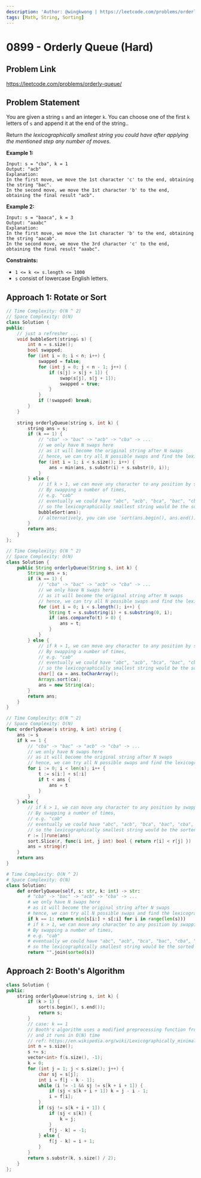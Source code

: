 ```yaml
---
description: 'Author: @wingkwong | https://leetcode.com/problems/orderly-queue/'
tags: [Math, String, Sorting]
---
```


# 0899 - Orderly Queue (Hard) 

## Problem Link

https://leetcode.com/problems/orderly-queue/

## Problem Statement

You are given a string `s` and an integer `k`. You can choose one of the first `k` letters of `s` and append it at the end of the string..

Return *the lexicographically smallest string you could have after applying the mentioned step any number of moves*.

**Example 1:**

```
Input: s = "cba", k = 1
Output: "acb"
Explanation: 
In the first move, we move the 1st character 'c' to the end, obtaining the string "bac".
In the second move, we move the 1st character 'b' to the end, obtaining the final result "acb".
```

**Example 2:**

```
Input: s = "baaca", k = 3
Output: "aaabc"
Explanation: 
In the first move, we move the 1st character 'b' to the end, obtaining the string "aacab".
In the second move, we move the 3rd character 'c' to the end, obtaining the final result "aaabc".
```

**Constraints:**

- `1 <= k <= s.length <= 1000`
- `s` consist of lowercase English letters.

## Approach 1: Rotate or Sort

<Tabs>
<TabItem value="cpp" label="C++">
<SolutionAuthor name="@wingkwong"/>

```cpp
// Time Complexity: O(N ^ 2)
// Space Complexity: O(N)
class Solution {
public:
    // just a refresher ...
    void bubbleSort(string& s) {
        int n = s.size();
        bool swapped;
        for (int i = 0; i < n; i++) {
            swapped = false;
            for (int j = 0; j < n - 1; j++) {
                if (s[j] > s[j + 1]) {
                    swap(s[j], s[j + 1]);
                    swapped = true;
                }
            }
            if (!swapped) break;
        }
    }
    
    string orderlyQueue(string s, int k) {
        string ans = s;
        if (k == 1) {
            // "cba" -> "bac" -> "acb" -> "cba" -> ...
            // we only have N swaps here 
            // as it will become the original string after N swaps
            // hence, we can try all N possible swaps and find the lexicographically smallest one
            for (int i = 1; i < s.size(); i++) {
                ans = min(ans, s.substr(i) + s.substr(0, i));
            }
        } else {
            // if k > 1, we can move any character to any position by swapping two adjacent characters
            // By swapping a number of times, 
            // e.g. "cab" 
            // eventually we could have "abc", "acb", "bca", "bac", "cba", "cab" (3 * 2 * 1 = 6 possible arrangements)
            // so the lexicographically smallest string would be the sorted string using bubble sort
            bubbleSort(ans);
            // alternatively, you can use `sort(ans.begin(), ans.end());`
        }
        return ans;
    }
};
```
</TabItem>

<TabItem value="java" label="Java">
<SolutionAuthor name="@wingkwong"/>

```java
// Time Complexity: O(N ^ 2)
// Space Complexity: O(N)
class Solution {
    public String orderlyQueue(String s, int k) {
        String ans = s;
        if (k == 1) {
            // "cba" -> "bac" -> "acb" -> "cba" -> ...
            // we only have N swaps here 
            // as it will become the original string after N swaps
            // hence, we can try all N possible swaps and find the lexicographically smallest one
            for (int i = 0; i < s.length(); i++) {
                String t = s.substring(i) + s.substring(0, i);
                if (ans.compareTo(t) > 0) {
                    ans = t;
                }
            }
        } else {
            // if k > 1, we can move any character to any position by swapping two adjacent characters
            // By swapping a number of times, 
            // e.g. "cab" 
            // eventually we could have "abc", "acb", "bca", "bac", "cba", "cab" (3 * 2 * 1 = 6 possible arrangements)
            // so the lexicographically smallest string would be the sorted string
            char[] ca = ans.toCharArray();
            Arrays.sort(ca);
            ans = new String(ca);
        }
        return ans;
    }
}
```

</TabItem>

<TabItem value="go" label="Go">
<SolutionAuthor name="@wingkwong"/>

```go
// Time Complexity: O(N ^ 2)
// Space Complexity: O(N)
func orderlyQueue(s string, k int) string {
    ans := s
    if k == 1 {
        // "cba" -> "bac" -> "acb" -> "cba" -> ...
        // we only have N swaps here 
        // as it will become the original string after N swaps
        // hence, we can try all N possible swaps and find the lexicographically smallest one
        for i := 0; i < len(s); i++ {
            t := s[i:] + s[:i]
            if t < ans {
                ans = t
            }
        }
    } else {
        // if k > 1, we can move any character to any position by swapping two adjacent characters
        // By swapping a number of times, 
        // e.g. "cab" 
        // eventually we could have "abc", "acb", "bca", "bac", "cba", "cab" (3 * 2 * 1 = 6 possible arrangements)
        // so the lexicographically smallest string would be the sorted string
        r := []rune(ans)
        sort.Slice(r, func(i int, j int) bool { return r[i] < r[j] })
        ans = string(r)
    }
    return ans
}
```

</TabItem>

<TabItem value="py" label="Python3">
<SolutionAuthor name="@wingkwong"/>

```py
# Time Complexity: O(N ^ 2)
# Space Complexity: O(N)
class Solution:
    def orderlyQueue(self, s: str, k: int) -> str:
        # "cba" -> "bac" -> "acb" -> "cba" -> ...
        # we only have N swaps here 
        # as it will become the original string after N swaps
        # hence, we can try all N possible swaps and find the lexicographically smallest one
        if k == 1: return min(s[i:] + s[:i] for i in range(len(s)))
        # if k > 1, we can move any character to any position by swapping two adjacent characters
        # By swapping a number of times, 
        # e.g. "cab" 
        # eventually we could have "abc", "acb", "bca", "bac", "cba", "cab" (3 * 2 * 1 = 6 possible arrangements)
        # so the lexicographically smallest string would be the sorted string
        return "".join(sorted(s))
```

</TabItem>
</Tabs>

## Approach 2: Booth's Algorithm

<Tabs>
<TabItem value="cpp" label="C++">
<SolutionAuthor name="@wingkwong"/>

```cpp
class Solution {
public:
    string orderlyQueue(string s, int k) {
        if (k > 1) {
            sort(s.begin(), s.end());
            return s;
        }
        // case: k == 1
        // Booth's algorithm uses a modified preprocessing function from KMP
        // and it runs in O(N) time
        // ref: https://en.wikipedia.org/wiki/Lexicographically_minimal_string_rotation
        int n = s.size();
        s += s;
        vector<int> f(s.size(), -1);
        k = 0;
        for (int j = 1; j < s.size(); j++) {
            char sj = s[j];
            int i = f[j - k - 1];
            while (i != -1 && sj != s[k + i + 1]) {
                if (sj < s[k + i + 1]) k = j - i - 1;
                i = f[i];
            }
            if (sj != s[k + i + 1]) {
                if (sj < s[k]) {
                    k = j;
                }
                f[j - k] = -1;
            } else {
                f[j - k] = i + 1;
            }
        }
        return s.substr(k, s.size() / 2);
    }
};
```
</TabItem>
</Tabs>